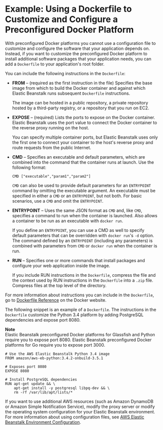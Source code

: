 # Example: Using a Dockerfile to Customize and Configure a Preconfigured Docker Platform<a name="create_deploy_dockerpreconfig.dockerfile"></a>

With preconfigured Docker platforms you cannot use a configuration file to customize and configure the software that your application depends on\. Instead, if you want to customize the preconfigured Docker platform to install additional software packages that your application needs, you can add a `Dockerfile` to your application's root folder\.

You can include the following instructions in the `Dockerfile`:
+ **FROM** – \(required as the first instruction in the file\) Specifies the base image from which to build the Docker container and against which Elastic Beanstalk runs subsequent `Dockerfile` instructions\.

  The image can be hosted in a public repository, a private repository hosted by a third\-party registry, or a repository that you run on EC2\.
+ **EXPOSE** – \(required\) Lists the ports to expose on the Docker container\. Elastic Beanstalk uses the port value to connect the Docker container to the reverse proxy running on the host\.

  You can specify multiple container ports, but Elastic Beanstalk uses only the first one to connect your container to the host's reverse proxy and route requests from the public Internet\.
+ **CMD** – Specifies an executable and default parameters, which are combined into the command that the container runs at launch\. Use the following format:

  ```
  CMD ["executable","param1","param2"]
  ```

   `CMD` can also be used to provide default parameters for an `ENTRYPOINT` command by omitting the executable argument\. An executable must be specified in either a `CMD` or an `ENTRYPOINT`, but not both\. For basic scenarios, use a `CMD` and omit the `ENTRYPOINT`\. 
+  **ENTRYPOINT** – Uses the same JSON format as `CMD` and, like `CMD`, specifies a command to run when the container is launched\. Also allows a container to be run as an executable with `docker run`\.

   If you define an `ENTRYPOINT`, you can use a CMD as well to specify default parameters that can be overridden with `docker run`'s `-d` option\. The command defined by an `ENTRYPOINT` \(including any parameters\) is combined with parameters from `CMD` or `docker run` when the container is run\. 
+ **RUN** – Specifies one or more commands that install packages and configure your web application inside the image\.

  If you include RUN instructions in the `Dockerfile`, compress the file and the context used by RUN instructions in the `Dockerfile` into a `.zip` file\. Compress files at the top level of the directory\.

For more information about instructions you can include in the `Dockerfile`, go to [Dockerfile Reference](https://docs.docker.com/engine/reference/builder/) on the Docker website\.

The following snippet is an example of a `Dockerfile`\. The instructions in the `Dockerfile` customize the Python 3\.4 platform by adding PostgreSQL dependencies and expose port 8080\.

**Note**  
Elastic Beanstalk preconfigured Docker platforms for Glassfish and Python require you to expose port 8080\. Elastic Beanstalk preconfigured Docker platforms for Go require you to expose port 3000\.

```
# Use the AWS Elastic Beanstalk Python 3.4 image
FROM amazon/aws-eb-python:3.4.2-onbuild-3.5.1

# Exposes port 8080
EXPOSE 8080

# Install PostgreSQL dependencies
RUN apt-get update && \
    apt-get install -y postgresql libpq-dev && \
    rm -rf /var/lib/apt/lists/*
```

If you want to use additional AWS resources \(such as Amazon DynamoDB or Amazon Simple Notification Service\), modify the proxy server or modify the operating system configuration for your Elastic Beanstalk environment\. For more information about using configuration files, see [AWS Elastic Beanstalk Environment Configuration](customize-containers.md)\.